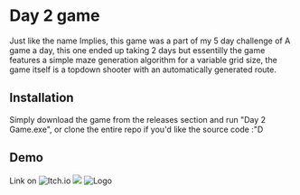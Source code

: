 # Day 2 game

Just like the name Implies, this game was a part of my 5 day challenge of A game a day,
this one ended up taking 2 days but essentilly the game features a simple maze 
generation algorithm for a variable grid size, the game itself is a topdown shooter with 
an automatically generated route.


## Installation

Simply download the game from the releases section and run "Day 2 Game.exe", 
or clone the entire repo if you'd like the source code :"D
    
## Demo
Link on ![Itch.io](https://valzur.itch.io/day-2-3-game)
![](https://i.ibb.co/QN73J7v/Day-2-Game-2022-07-22-15-58-26.gif)
![Logo](https://i.ibb.co/wWpzTnk/Light-bg-LOGO.png)
